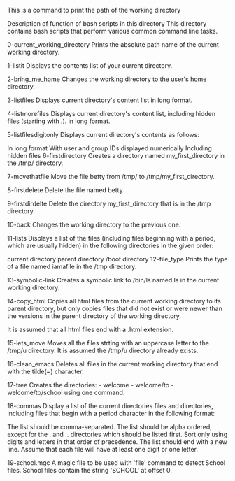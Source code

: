 This is a command to print the path of the working directory

Description of function of bash scripts in this directory
This directory contains bash scripts that perform various common command line tasks.

0-current_working_directory
Prints the absolute path name of the current working directory.

1-listit
Displays the contents list of your current directory.

2-bring_me_home
Changes the working directory to the user's home directory.

3-listfiles
Displays current directory's content list in long format.

4-listmorefiles
Displays current directory's content list, including hidden files (starting with .). in long format.

5-listfilesdigitonly
Displays current directory's contents as follows:

In long format
With user and group IDs displayed numerically
Including hidden files
6-firstdirectory
Creates a directory named my_first_directory in the /tmp/ directory.

7-movethatfile
Move the file betty from /tmp/ to /tmp/my_first_directory.

8-firstdelete
Delete the file named betty

9-firstdirdelte
Delete the directory my_first_directory that is in the /tmp directory.

10-back
Changes the working directory to the previous one.

11-lists
Displays a list of the files (including files beginning with a period, which are usually hidden) in the following directories in the given order:

current directory
parent directory
/boot directory
12-file_type
Prints the type of a file named iamafile in the /tmp directory.

13-symbolic-link
Creates a symbolic link to /bin/ls named ls in the current working directory.

14-copy_html
Copies all html files from the current working directory to its parent directory, but only copies files that did not exist or were newer than the versions in the parent directory of the working directory.

It is assumed that all html files end with a .html extension.

15-lets_move
Moves all the files strting with an uppercase letter to the /tmp/u directory. It is assumed the /tmp/u directory already exists.

16-clean_emacs
Deletes all files in the current working directory that end with the tilde(~) character.

17-tree
Creates the directories: - welcome - welcome/to - welcome/to/school using one command.

18-commas
Display a list of the current directories files and directories, including files that begin with a period character in the following format:

The list should be comma-separated.
The list should be alpha ordered, except for the . and .. directories which should be listed first.
Sort only using digits and letters in that order of precedence.
The list should end with a new line.
Assume that each file will have at least one digit or one letter.

19-school.mgc
A magic file to be used with 'file' command to detect School files. School files contain the string 'SCHOOL' at offset 0.
